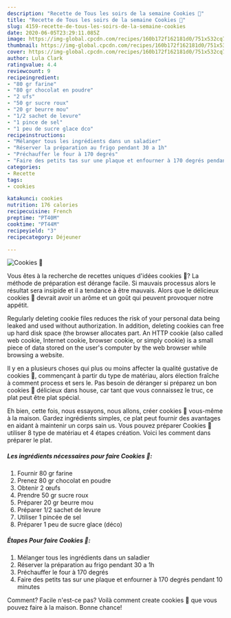```yaml
---
description: "Recette de Tous les soirs de la semaine Cookies 🍫"
title: "Recette de Tous les soirs de la semaine Cookies 🍫"
slug: 4159-recette-de-tous-les-soirs-de-la-semaine-cookies
date: 2020-06-05T23:29:11.085Z
image: https://img-global.cpcdn.com/recipes/160b172f162181d0/751x532cq70/cookies-🍫-photo-principale-de-la-recette.jpg
thumbnail: https://img-global.cpcdn.com/recipes/160b172f162181d0/751x532cq70/cookies-🍫-photo-principale-de-la-recette.jpg
cover: https://img-global.cpcdn.com/recipes/160b172f162181d0/751x532cq70/cookies-🍫-photo-principale-de-la-recette.jpg
author: Lula Clark
ratingvalue: 4.4
reviewcount: 9
recipeingredient:
- "80 gr farine"
- "80 gr chocolat en poudre"
- "2 ufs"
- "50 gr sucre roux"
- "20 gr beurre mou"
- "1/2 sachet de levure"
- "1 pince de sel"
- "1 peu de sucre glace dco"
recipeinstructions:
- "Mélanger tous les ingrédients dans un saladier"
- "Réserver la préparation au frigo pendant 30 a 1h"
- "Préchauffer le four à 170 degrés"
- "Faire des petits tas sur une plaque et enfourner à 170 degrés pendant 10 minutes"
categories:
- Recette
tags:
- cookies

katakunci: cookies 
nutrition: 176 calories
recipecuisine: French
preptime: "PT40M"
cooktime: "PT44M"
recipeyield: "3"
recipecategory: Déjeuner

---
```



![Cookies 🍫](https://img-global.cpcdn.com/recipes/160b172f162181d0/751x532cq70/cookies-🍫-photo-principale-de-la-recette.jpg)

Vous êtes à la recherche de recettes uniques d'idées cookies 🍫? La méthode de préparation est dérange facile. Si mauvais processus alors le résultat sera insipide et il a tendance à être mauvais. Alors que le délicieux cookies 🍫 devrait avoir un arôme et un goût qui peuvent provoquer notre appétit.

Regularly deleting cookie files reduces the risk of your personal data being leaked and used without authorization. In addition, deleting cookies can free up hard disk space (the browser allocates part. An HTTP cookie (also called web cookie, Internet cookie, browser cookie, or simply cookie) is a small piece of data stored on the user&#39;s computer by the web browser while browsing a website.

Il y en a plusieurs choses qui plus ou moins affecter la qualité gustative de cookies 🍫, commençant à partir du type de matériau, alors élection fraîche à comment process et sers le. Pas besoin de déranger si préparez un bon cookies 🍫 délicieux dans house, car tant que vous connaissez le truc, ce plat peut être plat spécial.


Eh bien, cette fois, nous essayons, nous allons, créer cookies 🍫 vous-même à la maison. Gardez ingrédients simples, ce plat peut fournir des avantages en aidant à maintenir un corps sain us. Vous pouvez préparer Cookies 🍫 utiliser 8 type de matériau et 4 étapes création. Voici les comment dans préparer le plat.

<!--inarticleads1-->

##### Les ingrédients nécessaires pour faire Cookies 🍫:

1. Fournir 80 gr farine
1. Prenez 80 gr chocolat en poudre
1. Obtenir 2 œufs
1. Prendre 50 gr sucre roux
1. Préparer 20 gr beurre mou
1. Préparer 1/2 sachet de levure
1. Utiliser 1 pincée de sel
1. Préparer 1 peu de sucre glace (déco)




<!--inarticleads2-->

##### Étapes Pour faire Cookies 🍫:

1. Mélanger tous les ingrédients dans un saladier
1. Réserver la préparation au frigo pendant 30 a 1h
1. Préchauffer le four à 170 degrés
1. Faire des petits tas sur une plaque et enfourner à 170 degrés pendant 10 minutes





Comment? Facile n'est-ce pas? Voilà comment create cookies 🍫 que vous pouvez faire à la maison. Bonne chance!
